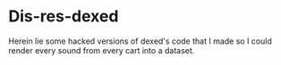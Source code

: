 # Dis-res-dexed

Herein lie some hacked versions of dexed's code that I made so I could render every sound from every cart into a dataset. 

